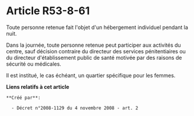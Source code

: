 # Article R53-8-61

Toute personne retenue fait l'objet d'un hébergement individuel pendant la nuit. 

Dans la journée, toute personne retenue peut participer aux activités du centre, sauf décision contraire du directeur des
services pénitentiaires ou du directeur d'établissement public de santé motivée par des raisons de sécurité ou médicales. 

Il est institué, le cas échéant, un quartier spécifique pour les femmes.

**Liens relatifs à cet article**

	**Créé par**:

	  - Décret n°2008-1129 du 4 novembre 2008 - art. 2
